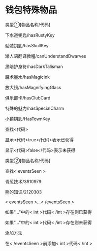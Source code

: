 # 钱包特殊物品
类型①[物品名称/代码]

下水道钥匙/hasRustyKey

骷髅钥匙/hasSkullKey

矮人语翻译教程/canUnderstandDwarves

黑暗护身符/hasDarkTalisman

魔术墨水/hasMagicInk

放大镜/hasMagnifyingGlass

俱乐部卡/hasClubCard

特殊的魅力/hasSpecialCharm

小镇钥匙/HasTownKey

查找<代码>

显示<代码>true</代码>表示已获得

显示<代码>false</代码>表示未获得

类型②[物品名称/代码]

查找< eventsSeen >

青葱技术/3910979

熊的知识/2120303

< eventsSeen >…< /eventsSeen >

如果"…"中的< int >代码< /int >存在则已获得

如果"…"中的< int >代码< /int >存在则未获得

添加方法

在< /eventsSeen >前添加< int >代码< /int >
